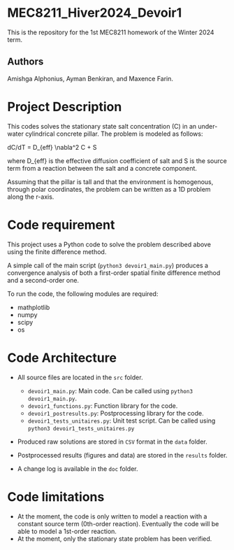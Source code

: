 # MEC8211_Hiver2024_Devoir1

This is the repository for the 1st MEC8211 homework of the Winter 2024 term.

## Authors 

Amishga Alphonius, Ayman Benkiran, and Maxence Farin.

# Project Description

This codes solves the stationary state salt concentration (C) in an under-water cylindrical concrete pillar. The problem is modeled as follows:

dC/dT = D_{eff} \nabla^2 C + S

where D_{eff} is the effective diffusion coefficient of salt and S is the source term from a reaction between the salt and a concrete component.

Assuming that the pillar is tall and that the environment is homogenous, through polar coordinates, the problem can be written as a 1D problem along the r-axis.

# Code requirement
This project uses a Python code to solve the problem described above using the finite difference method.

A simple call of the main script (`python3 devoir1_main.py`) produces a convergence analysis of both a first-order spatial finite difference method and a second-order one.

To run the code, the following modules are required:

- mathplotlib
- numpy
- scipy 
- os

# Code Architecture

- All source files are located in the `src` folder.
  
  - `devoir1_main.py`: Main code. Can be called using `python3 devoir1_main.py`.
  - `devoir1_functions.py`: Function library for the code.
  - `devoir1_postresults.py`: Postprocessing library for the code.
  - `devoir1_tests_unitaires.py`: Unit test script. Can be called using `python3 devoir1_tests_unitaires.py`
  
- Produced raw solutions are stored in `CSV` format in the `data` folder.
- Postprocessed results (figures and data) are stored in the `results` folder.
- A change log is available in the `doc` folder.

# Code limitations
- At the moment, the code is only written to model a reaction with a constant source term (0th-order reaction). Eventually the code will be able to model a 1st-order reaction.
- At the moment, only the stationary state problem has been verified.





